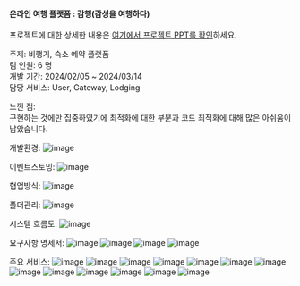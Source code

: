 #### 온라인 여행 플랫폼 : 감행(감성을 여행하다)

프로젝트에 대한 상세한 내용은 [여기에서 프로젝트 PPT를 확인](https://drive.google.com/file/d/1txUj6cpnz7t8zcJtdlrNlaaX05qqIQDN/view?usp=sharing)하세요.

주제: 비행기, 숙소 예약 플랫폼<br>
팀 인원: 6 명<br>
개발 기간: 2024/02/05 ~ 2024/03/14<br>
담당 서비스: User, Gateway, Lodging<br>

느낀 점: <br>
구현하는 것에만 집중하였기에 최적화에 대한 부분과 코드 최적화에 대해 많은 아쉬움이 남았습니다.

개발환경:
![image](https://github.com/hyeon4869/MSA-Travel-Project/assets/119660070/3840b8d7-5efa-4bf2-9b1b-4fe3d950779f)

이벤트스토밍:
![image](https://github.com/hyeon4869/MSA-Travel-Project/assets/119660070/a4f452d3-84e4-4019-9776-cbf9f023953a)

협업방식:
![image](https://github.com/hyeon4869/MSA-Travel-Project/assets/119660070/ca7fedde-b120-4e6c-b692-1c054ffcd34e)

폴더관리:
![image](https://github.com/hyeon4869/MSA-Travel-Project/assets/119660070/f9f12546-8a1f-4be0-b163-b986cdaf48e4)

시스템 흐름도:
![image](https://github.com/hyeon4869/MSA-Travel-Project/assets/119660070/39a18f2e-7f70-4583-8889-27d039d5ae58)

요구사항 명세서:
![image](https://github.com/hyeon4869/MSA-Travel-Project/assets/119660070/218715fa-389d-43c9-bb35-f53feab7b66f)
![image](https://github.com/hyeon4869/MSA-Travel-Project/assets/119660070/0fbf7fe9-4db2-4e98-8b89-1ec46ed88c04)
![image](https://github.com/hyeon4869/MSA-Travel-Project/assets/119660070/5176e764-6287-4744-a93e-ac0ca886b0a3)
![image](https://github.com/hyeon4869/MSA-Travel-Project/assets/119660070/0cea976a-3789-432e-bffd-bed6989d9f4e)


주요 서비스:
![image](https://github.com/hyeon4869/MSA-Travel-Project/assets/119660070/9944925d-31c4-4668-b61e-3108c2bf6913)
![image](https://github.com/hyeon4869/MSA-Travel-Project/assets/119660070/ff00b8c7-0cf9-474f-85d4-b520885f9dd0)
![image](https://github.com/hyeon4869/MSA-Travel-Project/assets/119660070/561b70b3-ed92-45ec-8424-39141a0826fd)
![image](https://github.com/hyeon4869/MSA-Travel-Project/assets/119660070/b77ef3a4-b995-4cb9-a992-7b218cd1c187)
![image](https://github.com/hyeon4869/MSA-Travel-Project/assets/119660070/b26eb023-b4ec-44ee-a31f-14822b5ae6a3)
![image](https://github.com/hyeon4869/MSA-Travel-Project/assets/119660070/275adf22-ce52-44ff-9d04-c1548a5c1a52)
![image](https://github.com/hyeon4869/MSA-Travel-Project/assets/119660070/ae994228-cb1b-4e54-9fef-5d45d2c9f8ce)
![image](https://github.com/hyeon4869/MSA-Travel-Project/assets/119660070/4d84fdd0-d9c9-4660-9ab0-2b99ad0e640b)
![image](https://github.com/hyeon4869/MSA-Travel-Project/assets/119660070/19c9c80f-f80b-41bf-91d0-20f1da5905bc)
![image](https://github.com/hyeon4869/MSA-Travel-Project/assets/119660070/54ad72d7-75d4-4cd5-a7d9-a41faef74938)
![image](https://github.com/hyeon4869/MSA-Travel-Project/assets/119660070/d914f820-c504-42e1-9f75-0ccb57657e24)
![image](https://github.com/hyeon4869/MSA-Travel-Project/assets/119660070/d2230ed6-edec-4a58-89c2-8ddb7f173bf9)
![image](https://github.com/hyeon4869/MSA-Travel-Project/assets/119660070/a7f2188d-921e-48a1-9e41-deaad5f9767a)

